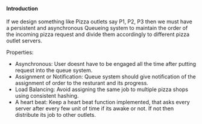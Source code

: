 #### Introduction
If we design something like Pizza outlets say P1, P2, P3 then we must have a persistent and asynchronous Queueing system to maintain the order of the incoming pizza request and divide them accordingly to different pizza outlet servers.
 
Properties:
- Asynchronous: User doesnt have to be engaged all the time after putting request into the queue system.
- Assignment or Notification: Queue system should give notification of the assignment of order to the resturant and its progress.
- Load Balancing: Avoid assigning the same job to multiple pizza shops using consistent hashing.
- A heart beat: Keep a heart beat function implemented, that asks every server after every few unit of time if its awake or not. If not then distribute its job to other outlets.


